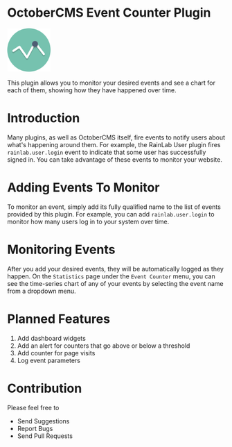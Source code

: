 # OctoberCMS Event Counter Plugin

<img src="icon.png" height="100">

This plugin allows you to monitor your desired events and see a chart for each of them, showing how they have happened over time.

# Introduction
Many plugins, as well as OctoberCMS itself, fire events to notify users about what's happening around them. For example, the RainLab User plugin fires `rainlab.user.login` event to indicate that some user has successfully signed in. You can take advantage of these events to monitor your website. 

# Adding Events To Monitor
To monitor an event, simply add its fully qualified name to the list of events provided by this plugin. For example, you can add `rainlab.user.login` to monitor how many users log in to your system over time.

# Monitoring Events
After you add your desired events, they will be automatically logged as they happen. On the `Statistics` page under the `Event Counter` menu, you can see the time-series chart of any of your events by selecting the event name from a dropdown menu.

# Planned Features
1. Add dashboard widgets
2. Add an alert for counters that go above or below a threshold
3. Add counter for page visits
4. Log event parameters

# Contribution
Please feel free to 
- Send Suggestions
- Report Bugs
- Send Pull Requests
